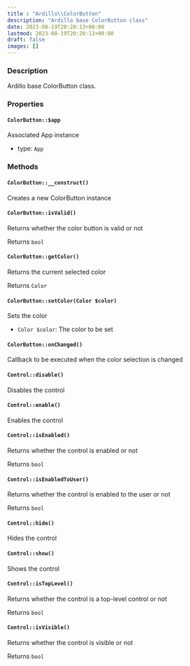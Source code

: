 ```yaml
---
title : "Ardillo\\ColorButton"
description: "Ardillo base ColorButton class"
date: 2023-08-19T20:20:13+00:00
lastmod: 2023-08-19T20:20:13+00:00
draft: false
images: []
---
```

### Description

Ardillo base ColorButton class.

### Properties

#### `ColorButton::$app`

Associated App instance

 * type: `App`



### Methods

#### `ColorButton::__construct()`

Creates a new ColorButton instance



#### `ColorButton::isValid()`

Returns whether the color button is valid or not


Returns `bool`



#### `ColorButton::getColor()`

Returns the current selected color


Returns `Color`



#### `ColorButton::setColor(Color $color)`

Sets the color

 * `Color $color`: The color to be set


#### `ColorButton::onChanged()`

Callback to be executed when the color selection is changed



#### `Control::disable()`

Disables the control



#### `Control::enable()`

Enables the control



#### `Control::isEnabled()`

Returns whether the control is enabled or not


Returns `bool`



#### `Control::isEnabledToUser()`

Returns whether the control is enabled to the user or not


Returns `bool`



#### `Control::hide()`

Hides the control



#### `Control::show()`

Shows the control



#### `Control::isTopLevel()`

Returns whether the control is a top-level control or not


Returns `bool`



#### `Control::isVisible()`

Returns whether the control is visible or not


Returns `bool`




